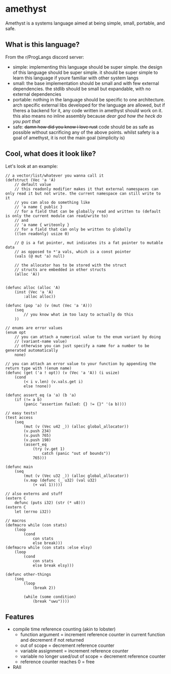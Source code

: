 # amethyst
Amethyst is a systems language aimed at being simple, small, portable, and safe.

## What is this language?
From the r/ProgLangs discord server:
 - simple: implementing this language should be super simple. the design of this language should be super simple. it should be super simple to learn this language if youre familiar with other system langs
 - small: the base implementation should be small and with few external dependencies. the stdlib should be small but expandable, with no external dependencies
 - portable: nothing in the language should be specific to one architecture. arch specific external libs developed for the language are allowed, but if theres a backend for it, any code written in amethyst should work on it. this also means no inline assembly because *dear god how the heck do you port that*
 - safe: ~~damn how did you know i love rust~~ code should be as safe as possible without sacrificing any of the above points. whilst safety is a goal of amethyst, it is not the main goal (simplicity is)

## Cool, what does it look like?
Let's look at an example:
```
// a vector/list/whatever you wanna call it
(defstruct (Vec 'a 'A)
    // default value
    // this readonly modifier makes it that external namespaces can only read it but not write. the current namespace can still write to it
    // you can also do something like
    // 'a name { public }
    // for a field that can be globally read and written to (default is only the current module can read/write to)
    // and
    // 'a name { writeonly }
    // for a field that can only be written to globally
    ((len readonly) usize 0)

    // @ is a fat pointer, mut indicates its a fat pointer to mutable data
    // as opposed to *'a vals, which is a const pointer
    (vals (@ mut 'a) null)

    // the allocator has to be stored with the struct
    // structs are embedded in other structs
    (alloc 'A))


(defunc alloc (alloc 'A)
    (inst (Vec 'a 'A)
        :alloc alloc))

(defunc (pop 'a) (v (mut (Vec 'a 'A)))
    (seq
        // you know what im too lazy to actually do this
    ))

// enums are error values
(enum opt
    // you can attach a numerical value to the enum variant by doing
    // (variant-name value)
    // otherwise you can just specify a name for a number to be generated automatically
    none)

// you can attach an error value to your function by appending the return type with !(enum name)
(defunc (get ('a ! opt)) (v (Vec 'a 'A)) (i usize)
    (cond
        (< i v.len) (v.vals.get i)
        else !none))

(defunc assert_eq (a 'a) (b 'a)
    (if (!= a b)
        (panic "assertion failed: {} != {}" '(a b))))

// easy tests!
(test access
    (seq
        (mut (v (Vec u42 _)) (alloc global_allocator))
        (v.push 234)
        (v.push 765)
        (v.push 198)
        (assert_eq
            (try (v.get 1)
                catch (panic "out of bounds"))
            765)))

(defunc main
    (seq
        (mut (v (Vec u32 _)) (alloc global_allocator))
        (v.map (defunc (_ u32) (val u32)
            (+ val 1)))))

// also externs and stuff
(extern C
    defunc (puts i32) (str (* u8)))
(extern C
    let (errno i32))

// macros
(defmacro while (con stats)
    (loop
        (cond
            con stats
            else break)))
(defmacro while (con stats :else elsy)
    (loop
        (cond
            con stats
            else break elsy)))

(defunc other-things
    (seq
        (loop
            (break 2))

        (while (some condition)
            (break "uwu"))))
```

## Features
 - compile time reference counting (akin to lobster)
     - function argument = increment reference counter in current function and decrement if not returned
     - out of scope = decrement reference counter
     - variable assignment = increment reference counter
     - variable no longer used/out of scope = decrement reference counter
     - reference counter reaches 0 = free
 - RAII
